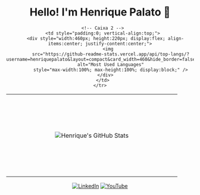<div align="center">

# Hello! I'm Henrique Palato 👋

<div align="center">
  <table style="border-spacing:0; padding:0;">
    <tr>
      <!-- Caixa 1 -->
      <td style="padding:0; vertical-align:top;">
        <div style="width:460px; height:220px; display:flex; align-items:center; justify-content:center;">
          <img
            src="https://github-readme-stats.vercel.app/api?username=henriquepalato&show_icons=true&count_private=true&hide_border=false&border_radius=10&theme=default"
            alt="Henrique's GitHub Stats"
            style="max-width:100%; max-height:100%; display:block;" />
        </div>
      </td>

      <!-- Caixa 2 -->
      <td style="padding:0; vertical-align:top;">
        <div style="width:460px; height:220px; display:flex; align-items:center; justify-content:center;">
          <img
            src="https://github-readme-stats.vercel.app/api/top-langs/?username=henriquepalato&layout=compact&card_width=460&hide_border=false&border_radius=10&theme=default"
            alt="Most Used Languages"
            style="max-width:100%; max-height:100%; display:block;" />
        </div>
      </td>
    </tr>
  </table>
</div>

<!-- Social -->
[![LinkedIn](https://img.shields.io/badge/LinkedIn-Connect-blue)](https://linkedin.com/in/henriquepalato)
[![YouTube](https://img.shields.io/badge/YouTube-Subscribe-red)](https://youtube.com/@henriquepalato)

</div>
